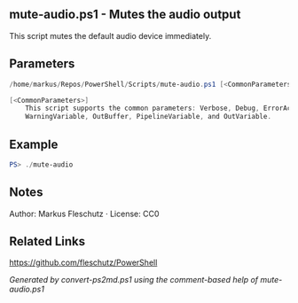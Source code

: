 ## mute-audio.ps1 - Mutes the audio output

This script mutes the default audio device immediately.

## Parameters
```powershell
/home/markus/Repos/PowerShell/Scripts/mute-audio.ps1 [<CommonParameters>]

[<CommonParameters>]
    This script supports the common parameters: Verbose, Debug, ErrorAction, ErrorVariable, WarningAction, 
    WarningVariable, OutBuffer, PipelineVariable, and OutVariable.
```

## Example
```powershell
PS> ./mute-audio

```

## Notes
Author: Markus Fleschutz · License: CC0

## Related Links
https://github.com/fleschutz/PowerShell

*Generated by convert-ps2md.ps1 using the comment-based help of mute-audio.ps1*
